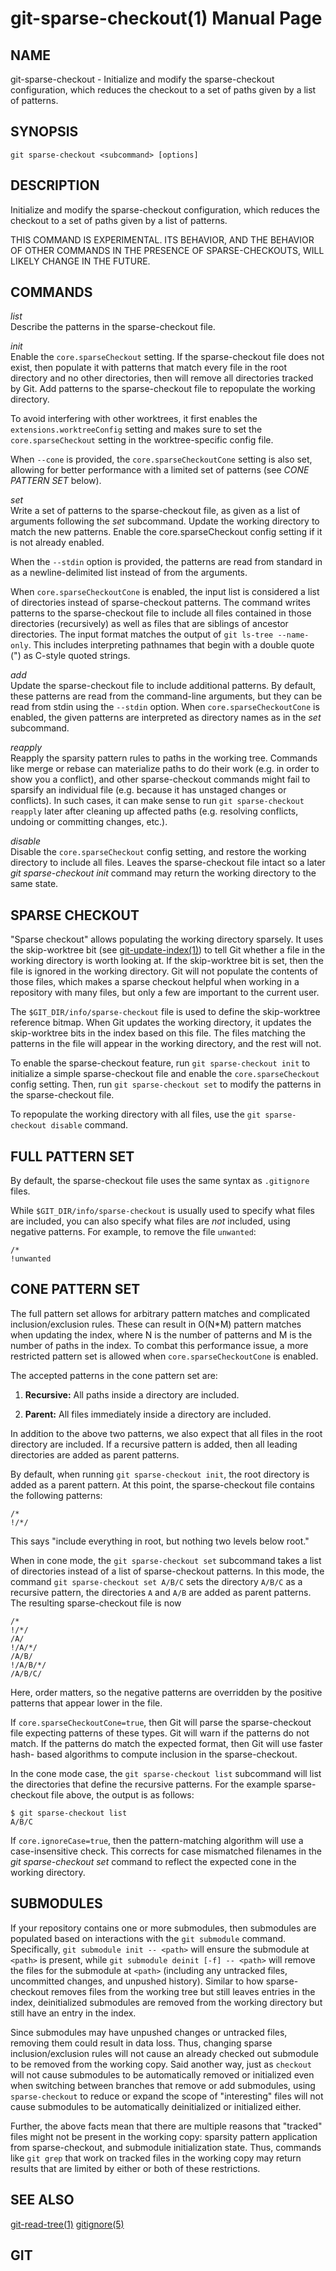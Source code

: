 git-sparse-checkout(1) Manual Page
==================================

NAME
----

git-sparse-checkout - Initialize and modify the sparse-checkout configuration, which reduces the checkout to a set of paths given by a list of patterns.

SYNOPSIS
--------

    git sparse-checkout <subcommand> [options]

DESCRIPTION
-----------

Initialize and modify the sparse-checkout configuration, which reduces the checkout to a set of paths given by a list of patterns.

THIS COMMAND IS EXPERIMENTAL. ITS BEHAVIOR, AND THE BEHAVIOR OF OTHER COMMANDS IN THE PRESENCE OF SPARSE-CHECKOUTS, WILL LIKELY CHANGE IN THE FUTURE.

COMMANDS
--------

*list*  
Describe the patterns in the sparse-checkout file.

*init*  
Enable the `core.sparseCheckout` setting. If the sparse-checkout file does not exist, then populate it with patterns that match every file in the root directory and no other directories, then will remove all directories tracked by Git. Add patterns to the sparse-checkout file to repopulate the working directory.

To avoid interfering with other worktrees, it first enables the `extensions.worktreeConfig` setting and makes sure to set the `core.sparseCheckout` setting in the worktree-specific config file.

When `--cone` is provided, the `core.sparseCheckoutCone` setting is also set, allowing for better performance with a limited set of patterns (see *CONE PATTERN SET* below).

*set*  
Write a set of patterns to the sparse-checkout file, as given as a list of arguments following the *set* subcommand. Update the working directory to match the new patterns. Enable the core.sparseCheckout config setting if it is not already enabled.

When the `--stdin` option is provided, the patterns are read from standard in as a newline-delimited list instead of from the arguments.

When `core.sparseCheckoutCone` is enabled, the input list is considered a list of directories instead of sparse-checkout patterns. The command writes patterns to the sparse-checkout file to include all files contained in those directories (recursively) as well as files that are siblings of ancestor directories. The input format matches the output of `git ls-tree --name-only`. This includes interpreting pathnames that begin with a double quote (") as C-style quoted strings.

*add*  
Update the sparse-checkout file to include additional patterns. By default, these patterns are read from the command-line arguments, but they can be read from stdin using the `--stdin` option. When `core.sparseCheckoutCone` is enabled, the given patterns are interpreted as directory names as in the *set* subcommand.

*reapply*  
Reapply the sparsity pattern rules to paths in the working tree. Commands like merge or rebase can materialize paths to do their work (e.g. in order to show you a conflict), and other sparse-checkout commands might fail to sparsify an individual file (e.g. because it has unstaged changes or conflicts). In such cases, it can make sense to run `git sparse-checkout reapply` later after cleaning up affected paths (e.g. resolving conflicts, undoing or committing changes, etc.).

*disable*  
Disable the `core.sparseCheckout` config setting, and restore the working directory to include all files. Leaves the sparse-checkout file intact so a later *git sparse-checkout init* command may return the working directory to the same state.

SPARSE CHECKOUT
---------------

"Sparse checkout" allows populating the working directory sparsely. It uses the skip-worktree bit (see [git-update-index(1)](git-update-index.html)) to tell Git whether a file in the working directory is worth looking at. If the skip-worktree bit is set, then the file is ignored in the working directory. Git will not populate the contents of those files, which makes a sparse checkout helpful when working in a repository with many files, but only a few are important to the current user.

The `$GIT_DIR/info/sparse-checkout` file is used to define the skip-worktree reference bitmap. When Git updates the working directory, it updates the skip-worktree bits in the index based on this file. The files matching the patterns in the file will appear in the working directory, and the rest will not.

To enable the sparse-checkout feature, run `git sparse-checkout init` to initialize a simple sparse-checkout file and enable the `core.sparseCheckout` config setting. Then, run `git sparse-checkout set` to modify the patterns in the sparse-checkout file.

To repopulate the working directory with all files, use the `git sparse-checkout disable` command.

FULL PATTERN SET
----------------

By default, the sparse-checkout file uses the same syntax as `.gitignore` files.

While `$GIT_DIR/info/sparse-checkout` is usually used to specify what files are included, you can also specify what files are *not* included, using negative patterns. For example, to remove the file `unwanted`:

    /*
    !unwanted

CONE PATTERN SET
----------------

The full pattern set allows for arbitrary pattern matches and complicated inclusion/exclusion rules. These can result in O(N\*M) pattern matches when updating the index, where N is the number of patterns and M is the number of paths in the index. To combat this performance issue, a more restricted pattern set is allowed when `core.sparseCheckoutCone` is enabled.

The accepted patterns in the cone pattern set are:

1.  **Recursive:** All paths inside a directory are included.

2.  **Parent:** All files immediately inside a directory are included.

In addition to the above two patterns, we also expect that all files in the root directory are included. If a recursive pattern is added, then all leading directories are added as parent patterns.

By default, when running `git sparse-checkout init`, the root directory is added as a parent pattern. At this point, the sparse-checkout file contains the following patterns:

    /*
    !/*/

This says "include everything in root, but nothing two levels below root."

When in cone mode, the `git sparse-checkout set` subcommand takes a list of directories instead of a list of sparse-checkout patterns. In this mode, the command `git sparse-checkout set A/B/C` sets the directory `A/B/C` as a recursive pattern, the directories `A` and `A/B` are added as parent patterns. The resulting sparse-checkout file is now

    /*
    !/*/
    /A/
    !/A/*/
    /A/B/
    !/A/B/*/
    /A/B/C/

Here, order matters, so the negative patterns are overridden by the positive patterns that appear lower in the file.

If `core.sparseCheckoutCone=true`, then Git will parse the sparse-checkout file expecting patterns of these types. Git will warn if the patterns do not match. If the patterns do match the expected format, then Git will use faster hash- based algorithms to compute inclusion in the sparse-checkout.

In the cone mode case, the `git sparse-checkout list` subcommand will list the directories that define the recursive patterns. For the example sparse-checkout file above, the output is as follows:

    $ git sparse-checkout list
    A/B/C

If `core.ignoreCase=true`, then the pattern-matching algorithm will use a case-insensitive check. This corrects for case mismatched filenames in the *git sparse-checkout set* command to reflect the expected cone in the working directory.

SUBMODULES
----------

If your repository contains one or more submodules, then submodules are populated based on interactions with the `git submodule` command. Specifically, `git submodule init -- <path>` will ensure the submodule at `<path>` is present, while `git submodule deinit [-f] -- <path>` will remove the files for the submodule at `<path>` (including any untracked files, uncommitted changes, and unpushed history). Similar to how sparse-checkout removes files from the working tree but still leaves entries in the index, deinitialized submodules are removed from the working directory but still have an entry in the index.

Since submodules may have unpushed changes or untracked files, removing them could result in data loss. Thus, changing sparse inclusion/exclusion rules will not cause an already checked out submodule to be removed from the working copy. Said another way, just as `checkout` will not cause submodules to be automatically removed or initialized even when switching between branches that remove or add submodules, using `sparse-checkout` to reduce or expand the scope of "interesting" files will not cause submodules to be automatically deinitialized or initialized either.

Further, the above facts mean that there are multiple reasons that "tracked" files might not be present in the working copy: sparsity pattern application from sparse-checkout, and submodule initialization state. Thus, commands like `git grep` that work on tracked files in the working copy may return results that are limited by either or both of these restrictions.

SEE ALSO
--------

[git-read-tree(1)](git-read-tree.html) [gitignore(5)](gitignore.html)

GIT
---
